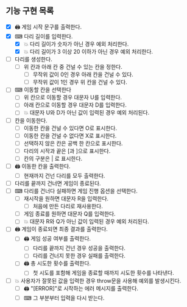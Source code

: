 ## 기능 구현 목록

- [x] 🖨 게임 시작 문구를 출력한다.
- [x] ⌨ 다리 길이를 입력한다.
  - [x] 💥 다리 길이가 숫자가 아닌 경우 예외 처리한다.
  - [x] 💥 다리 길이가 3 이상 20 이하가 아닌 경우 예외 처리한다.
- [ ] 다리를 생성한다.
  - [ ] 위 칸과 아래 칸 중 건널 수 있는 칸을 정한다.
    - [ ] 무작위 값이 0인 경우 아래 칸을 건널 수 있다.
    - [ ] 무작위 값이 1인 경우 위 칸을 건널 수 있다.
- [ ] ⌨ 이동할 칸을 선택한다
  - [ ] 위 칸으로 이동할 경우 대문자 U를 입력한다.
  - [ ] 아래 칸으로 이동할 경우 대문자 D를 입력한다.
  - [ ] 💥 대문자 U와 D가 아닌 값이 입력된 경우 예외 처리된다.
- [ ] 칸을 이동한다.
  - [ ] 이동한 칸을 건널 수 있다면 O로 표시한다.
  - [ ] 이동한 칸을 건널 수 없다면 X로 표시한다.
  - [ ] 선택하지 않은 칸은 공백 한 칸으로 표시한다.
  - [ ] 다리의 시작과 끝은 [과 ]으로 표시한다.
  - [ ] 칸의 구분은 | 로 표시한다.
- [ ] 🖨 이동한 칸을 출력한다.
  - [ ] 현재까지 건넌 다리를 모두 출력한다.
- [ ] 다리를 끝까지 건너면 게임이 종료된다.
- [ ] ⌨ 다리를 건너다 실패하면 게임 진행 옵션을 선택한다.
  - [ ] 재시작을 원하면 대문자 R을 입력한다.
    - [ ] 처음에 만든 다리로 재사용한다.
  - [ ] 게임 종료를 원하면 대문자 Q를 입력한다.
  - [ ] 💥 대문자 R와 Q가 아닌 값이 입력된 경우 예외 처리된다.
- [ ] 🖨 게임이 종료되면 최종 결과를 출력한다.
  - [ ] 🖨 게임 성공 여부를 출력한다.
    - [ ] 다리를 끝까지 건넌 경우 성공을 출력한다.
    - [ ] 다리를 건너지 못한 경우 실패를 출력한다.
  - [ ] 🖨 총 시도한 횟수를 출력한다.
    - [ ] 첫 시도를 포함해 게임을 종료할 때까지 시도한 횟수를 나타낸다.
- [ ] 💥 사용자가 잘못된 값을 입력한 경우 throw문을 사용해 예외를 발생시킨다.
  - [ ] 🖨 "[ERROR]"로 시작하는 에러 메시지를 출력한다.
  - [ ] ⌨ 그 부분부터 입력을 다시 받는다.
